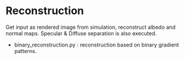 # Reconstruction

Get input as rendered image from simulation, reconstruct albedo and normal maps. Specular & Diffuse separation is also executed.

- binary_reconstruction.py : reconstruction based on binary gradient patterns.